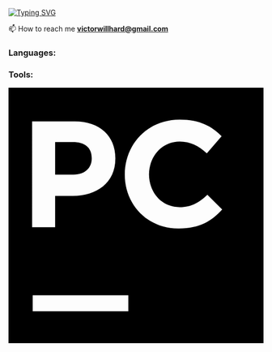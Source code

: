 <a href="https://git.io/typing-svg"><img src="https://readme-typing-svg.herokuapp.com?font=Orbitron&size=24&pause=500&random=false&width=435&lines=Hi+%F0%9F%91%8B%2C+I'm+Victor;I'm+a+novice+python+developer" alt="Typing SVG" /></a>

📫 How to reach me **victorwillhard@gmail.com**

<h3 align="left">Languages:</h3>
<h3 align="left">Tools:</h3>
<svg role="img" viewBox="0 0 24 24" xmlns="http://www.w3.org/2000/svg"><title>PyCharm</title><path d="M7.833 6.666v-.055c0-1-.667-1.5-1.778-1.5H4.389v3.055h1.723c1.111 0 1.721-.666 1.721-1.5zM0 0v24h24V0H0zm2.223 3.167h4c2.389 0 3.833 1.389 3.833 3.445v.055c0 2.278-1.778 3.5-4.001 3.5H4.389v2.945H2.223V3.167zM11.277 21h-9v-1.5h9V21zm4.779-7.777c-2.944.055-5.111-2.223-5.111-5.057C10.944 5.333 13.056 3 16.111 3c1.889 0 3 .611 3.944 1.556l-1.389 1.61c-.778-.722-1.556-1.111-2.556-1.111-1.658 0-2.873 1.375-2.887 3.084.014 1.709 1.174 3.083 2.887 3.083 1.111 0 1.833-.445 2.61-1.167l1.39 1.389c-.999 1.112-2.166 1.779-4.054 1.779z"/></svg>
